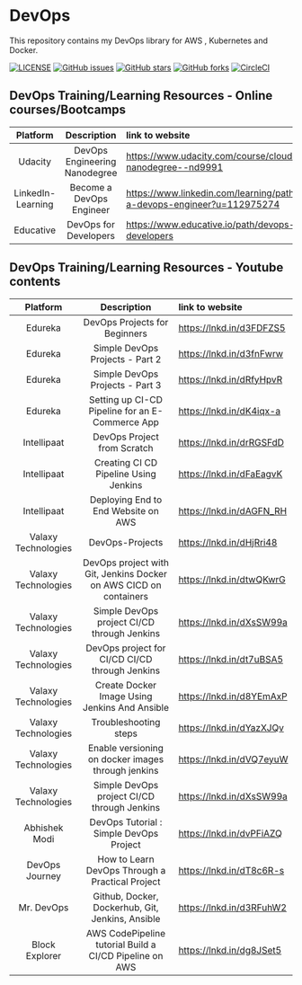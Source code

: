 # DevOps
This repository contains my DevOps library for AWS , Kubernetes and Docker.

[![LICENSE](https://img.shields.io/github/license/rayotoo/DevOps?style=flat-square&color=green)](https://github.com/rayotoo/DevOps/blob/main/LICENSE)
[![GitHub issues](https://img.shields.io/github/issues/rayotoo/DevOps?style=flat-square)](https://github.com/rayotoo/DevOps/issues)
[![GitHub stars](https://img.shields.io/github/stars/rayotoo/DevOps?style=flat-square&color=important)](https://github.com/rayotoo/DevOps/stargazers)
[![GitHub forks](https://img.shields.io/github/forks/rayotoo/DevOps?style=flat-square&color=blueviolet)](https://github.com/rayotoo/DevOps/network/members)
[![CircleCI](https://circleci.com/gh/circleci/circleci-docs.svg?style=svg)](https://github.com/rayotoo/DevOps)



## DevOps Training/Learning Resources - Online courses/Bootcamps
| Platform              | Description                    | link to website                                                               |
| :----:                |    :----:                      | :---                                                                          |
| Udacity               | DevOps Engineering Nanodegree  | https://www.udacity.com/course/cloud-dev-ops-nanodegree--nd9991               |
| LinkedIn-Learning     | Become a DevOps Engineer       | https://www.linkedin.com/learning/paths/become-a-devops-engineer?u=112975274  |
| Educative             | DevOps for Developers          | https://www.educative.io/path/devops-for-developers                           |


## DevOps Training/Learning Resources - Youtube contents
| Platform              | Description                    | link to website                                                               |
| :----:                |    :----:                      | :---                                                                          |
| Edureka               | DevOps Projects for Beginners                                         | https://lnkd.in/d3FDFZS5               |
| Edureka               | Simple DevOps Projects - Part 2                                       | https://lnkd.in/d3fnFwrw               |
| Edureka               | Simple DevOps Projects - Part 3                                       | https://lnkd.in/dRfyHpvR               |
| Edureka               | Setting up CI-CD Pipeline for an E-Commerce App                       | https://lnkd.in/dK4iqx-a               |
| Intellipaat           | DevOps Project from Scratch                                           | https://lnkd.in/drRGSFdD               |
| Intellipaat           | Creating CI CD Pipeline Using Jenkins                                 | https://lnkd.in/dFaEagvK               |  
| Intellipaat           | Deploying End to End Website on AWS                                   | https://lnkd.in/dAGFN_RH               |
| Valaxy Technologies   | DevOps-Projects                                                       | https://lnkd.in/dHjRri48               |
| Valaxy Technologies   | DevOps project with Git, Jenkins Docker on AWS CICD on containers     | https://lnkd.in/dtwQKwrG               |
| Valaxy Technologies   | Simple DevOps project CI/CD through Jenkins                           | https://lnkd.in/dXsSW99a               |
| Valaxy Technologies   | DevOps project for CI/CD CI/CD through Jenkins                        | https://lnkd.in/dt7uBSA5               |
| Valaxy Technologies   | Create Docker Image Using Jenkins And Ansible                         | https://lnkd.in/d8YEmAxP               |
| Valaxy Technologies   | Troubleshooting steps                                                 | https://lnkd.in/dYazXJQv               |
| Valaxy Technologies   | Enable versioning on docker images through jenkins                    | https://lnkd.in/dVQ7eyuW               |
| Valaxy Technologies   | Simple DevOps project CI/CD through Jenkins                           | https://lnkd.in/dXsSW99a               |
| Abhishek Modi         | DevOps Tutorial : Simple DevOps Project                               | https://lnkd.in/dvPFiAZQ               |
| DevOps Journey        | How to Learn DevOps Through a Practical Project                       | https://lnkd.in/dT8c6R-s               |
| Mr. DevOps            | Github, Docker, Dockerhub, Git, Jenkins, Ansible                      | https://lnkd.in/d3RFuhW2               |
| Block Explorer        | AWS CodePipeline tutorial Build a CI/CD Pipeline on AWS               | https://lnkd.in/dg8JSet5               |



